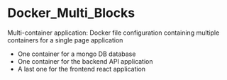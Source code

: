# Docker_Multi_Blocks
Multi-container application:
Docker file configuration containing multiple containers for a single page application
- One container for a mongo DB database
- One container for the backend API application
- A last one for the frontend react application
